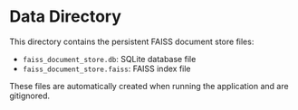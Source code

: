 # Data Directory

This directory contains the persistent FAISS document store files:
- `faiss_document_store.db`: SQLite database file
- `faiss_document_store.faiss`: FAISS index file

These files are automatically created when running the application and are gitignored.